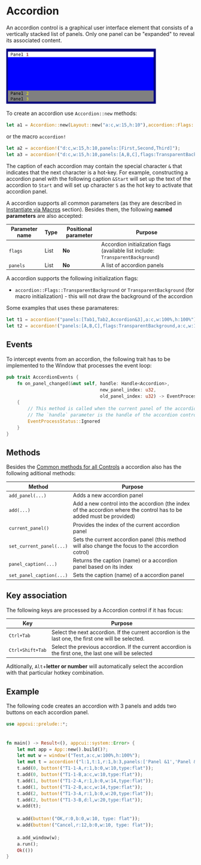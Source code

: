 # Accordion

An accordion control is a graphical user interface element that consists of a vertically stacked list of panels. Only one panel can be "expanded" to reveal its associated content.

<img src="img/accordion.png" width=400/>

To create an accordion use `Accordion::new` methods:
```rs
let a1 = Accordion::new(Layout::new("a:c,w:15,h:10"),accordion::Flags::None);
```

or the macro `accordion!`
```rs
let a2 = accordion!("d:c,w:15,h:10,panels:[First,Second,Third]");
let a3 = accordion!("d:c,w:15,h:10,panels:[A,B,C],flags:TransparentBackground");
```

The caption of each accordion may contain the special character `&` that indicates that the next character is a hot-key. For example, constructing a accordion panel with the following caption `&Start` will set up the text of the accordion to `Start` and will set up character `S` as the hot key to activate that accordion panel.

A accordion supports all common parameters (as they are described in [Instantiate via Macros](../instantiate_via_macros.md) section). Besides them, the following **named parameters** are also accepted:

| Parameter name | Type | Positional parameter | Purpose                                                                           |
| -------------- | ---- | -------------------- | --------------------------------------------------------------------------------- |
| `flags`        | List | **No**               | Accordion initialization flags  (available list include: `TransparentBackground`) |
| `panels`       | List | **No**               | A list of accordion panels                                                        |

A accordion supports the following initialization flags:
* `accordion::Flags::TransparentBackground` or `TransparentBackground` (for macro initialization) - this will not draw the background of the accordion

Some examples that uses these paramateres:
```rs
let t1 = accordion!("panels:[Tab1,Tab2,Accordion&3],a:c,w:100%,h:100%");
let t2 = accordion!("panels:[A,B,C],flags:TransparentBackground,a:c,w:100%,h:100%");
```

## Events

To intercept events from an accordion, the following trait has to be implemented to the Window that processes the event loop:

```rs
pub trait AccordionEvents {
    fn on_panel_changed(&mut self, handle: Handle<Accordion>, 
                                   new_panel_index: u32, 
                                   old_panel_index: u32) -> EventProcessStatus 
    {
        // This method is called when the current panel of the accordion is changed.
        // The `handle` parameter is the handle of the accordion control.
        EventProcessStatus::Ignored
    }
}
```

## Methods

Besides the [Common methods for all Controls](../common_methods.md) a accordion also has the following aditional methods:

| Method                   | Purpose                                                                                                              |
| ------------------------ | -------------------------------------------------------------------------------------------------------------------- |
| `add_panel(...)`         | Adds a new accordion panel                                                                                           |
| `add(...)`               | Add a new control into the accordion (the index of the accordion where the control has to be added must be provided) |
| `current_panel()`        | Provides the index of the current accordion panel                                                                    |
| `set_current_panel(...)` | Sets the current accordion panel (this method will also change the focus to the accordion cotrol)                    |
| `panel_caption(...)`     | Returns the caption (name) or a accordion panel based on its index                                                   |
| `set_panel_caption(...)` | Sets the caption (name) of a accordion panel                                                                         |

## Key association

The following keys are processed by a Accordion control if it has focus:

| Key              | Purpose                                                                                                 |
| ---------------- | ------------------------------------------------------------------------------------------------------- |
| `Ctrl+Tab`       | Select the next accordion. If the current accordion is the last one, the first one will be selected.    |
| `Ctrl+Shift+Tab` | Select the previous accordion. If the current accordion is the first one, the last one will be selected |

Aditionally, `Alt`+**letter or number** will automatically select the accordion with that particular hotkey combination.

## Example

The following code creates an accordion with 3 panels and adds two buttons on each accordion panel.

```rs
use appcui::prelude::*;


fn main() -> Result<(), appcui::system::Error> {
    let mut app = App::new().build()?;
    let mut w = window!("Test,a:c,w:100%,h:100%");
    let mut t = accordion!("l:1,t:1,r:1,b:3,panels:['Panel &1','Panel &2','Panel &3']");
    t.add(0, button!("T1-1-A,r:1,b:0,w:10,type:flat"));
    t.add(0, button!("T1-1-B,a:c,w:10,type:flat"));      
    t.add(1, button!("T1-2-A,r:1,b:0,w:14,type:flat"));
    t.add(1, button!("T1-2-B,a:c,w:14,type:flat")); 
    t.add(2, button!("T1-3-A,r:1,b:0,w:20,type:flat"));
    t.add(2, button!("T1-3-B,d:l,w:20,type:flat"));  
    w.add(t); 

    w.add(button!("OK,r:0,b:0,w:10, type: flat"));
    w.add(button!("Cancel,r:12,b:0,w:10, type: flat"));

    a.add_window(w);
    a.run();
    Ok(())
}
```